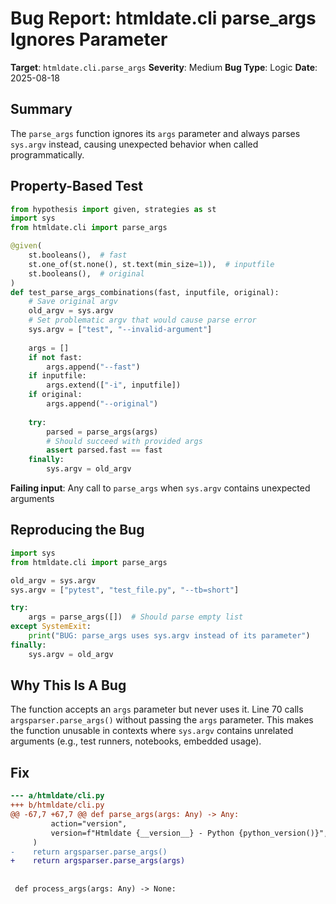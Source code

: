 # Bug Report: htmldate.cli parse_args Ignores Parameter

**Target**: `htmldate.cli.parse_args`
**Severity**: Medium
**Bug Type**: Logic
**Date**: 2025-08-18

## Summary

The `parse_args` function ignores its `args` parameter and always parses `sys.argv` instead, causing unexpected behavior when called programmatically.

## Property-Based Test

```python
from hypothesis import given, strategies as st
import sys
from htmldate.cli import parse_args

@given(
    st.booleans(),  # fast
    st.one_of(st.none(), st.text(min_size=1)),  # inputfile
    st.booleans(),  # original
)
def test_parse_args_combinations(fast, inputfile, original):
    # Save original argv
    old_argv = sys.argv
    # Set problematic argv that would cause parse error
    sys.argv = ["test", "--invalid-argument"]
    
    args = []
    if not fast:
        args.append("--fast")
    if inputfile:
        args.extend(["-i", inputfile])
    if original:
        args.append("--original")
    
    try:
        parsed = parse_args(args)
        # Should succeed with provided args
        assert parsed.fast == fast
    finally:
        sys.argv = old_argv
```

**Failing input**: Any call to `parse_args` when `sys.argv` contains unexpected arguments

## Reproducing the Bug

```python
import sys
from htmldate.cli import parse_args

old_argv = sys.argv
sys.argv = ["pytest", "test_file.py", "--tb=short"]

try:
    args = parse_args([])  # Should parse empty list
except SystemExit:
    print("BUG: parse_args uses sys.argv instead of its parameter")
finally:
    sys.argv = old_argv
```

## Why This Is A Bug

The function accepts an `args` parameter but never uses it. Line 70 calls `argsparser.parse_args()` without passing the `args` parameter. This makes the function unusable in contexts where `sys.argv` contains unrelated arguments (e.g., test runners, notebooks, embedded usage).

## Fix

```diff
--- a/htmldate/cli.py
+++ b/htmldate/cli.py
@@ -67,7 +67,7 @@ def parse_args(args: Any) -> Any:
         action="version",
         version=f"Htmldate {__version__} - Python {python_version()}",
     )
-    return argsparser.parse_args()
+    return argsparser.parse_args(args)
 
 
 def process_args(args: Any) -> None:
```